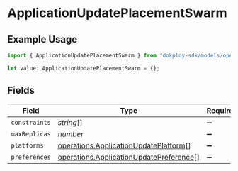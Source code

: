 # ApplicationUpdatePlacementSwarm

## Example Usage

```typescript
import { ApplicationUpdatePlacementSwarm } from "dokploy-sdk/models/operations";

let value: ApplicationUpdatePlacementSwarm = {};
```

## Fields

| Field                                                                                              | Type                                                                                               | Required                                                                                           | Description                                                                                        |
| -------------------------------------------------------------------------------------------------- | -------------------------------------------------------------------------------------------------- | -------------------------------------------------------------------------------------------------- | -------------------------------------------------------------------------------------------------- |
| `constraints`                                                                                      | *string*[]                                                                                         | :heavy_minus_sign:                                                                                 | N/A                                                                                                |
| `maxReplicas`                                                                                      | *number*                                                                                           | :heavy_minus_sign:                                                                                 | N/A                                                                                                |
| `platforms`                                                                                        | [operations.ApplicationUpdatePlatform](../../models/operations/applicationupdateplatform.md)[]     | :heavy_minus_sign:                                                                                 | N/A                                                                                                |
| `preferences`                                                                                      | [operations.ApplicationUpdatePreference](../../models/operations/applicationupdatepreference.md)[] | :heavy_minus_sign:                                                                                 | N/A                                                                                                |